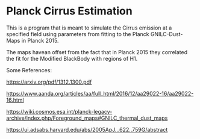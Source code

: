 # Planck Cirrus Estimation
This is a program that is meant to simulate the Cirrus emission at a specified field using
parameters from fitting to the Planck GNILC-Dust-Maps in Planck 2015.

The maps havean offset from the fact that in Planck 2015 they correlated the fit for the Modified BlackBody with regions of H1.

Some References:

https://arxiv.org/pdf/1312.1300.pdf

https://www.aanda.org/articles/aa/full_html/2016/12/aa29022-16/aa29022-16.html

https://wiki.cosmos.esa.int/planck-legacy-archive/index.php/Foreground_maps#GNILC_thermal_dust_maps

https://ui.adsabs.harvard.edu/abs/2005ApJ...622..759G/abstract
